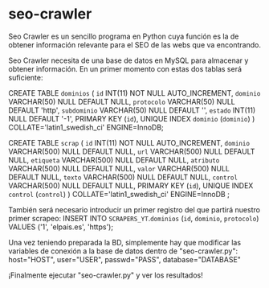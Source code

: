 # seo-crawler
Seo Crawler es un sencillo programa en Python cuya función es la de obtener información relevante para el SEO de las webs que va encontrando.


Seo Crawler necesita de una base de datos en MySQL para almacenar y obtener información.
En un primer momento con estas dos tablas será suficiente:


CREATE TABLE `dominios` (
	`id` INT(11) NOT NULL AUTO_INCREMENT,
	`dominio` VARCHAR(50) NULL DEFAULT NULL,
	`protocolo` VARCHAR(50) NULL DEFAULT 'http',
	`subdominio` VARCHAR(50) NULL DEFAULT '',
	`estado` INT(11) NULL DEFAULT '-1',
	PRIMARY KEY (`id`),
	UNIQUE INDEX `dominio` (`dominio`)
)
COLLATE='latin1_swedish_ci'
ENGINE=InnoDB;

CREATE TABLE `scrap` (
	`id` INT(11) NOT NULL AUTO_INCREMENT,
	`dominio` VARCHAR(500) NULL DEFAULT NULL,
	`url` VARCHAR(500) NULL DEFAULT NULL,
	`etiqueta` VARCHAR(500) NULL DEFAULT NULL,
	`atributo` VARCHAR(500) NULL DEFAULT NULL,
	`valor` VARCHAR(500) NULL DEFAULT NULL,
	`texto` VARCHAR(500) NULL DEFAULT NULL,
	`control` VARCHAR(500) NULL DEFAULT NULL,
	PRIMARY KEY (`id`),
	UNIQUE INDEX `control` (`control`)
)
COLLATE='latin1_swedish_ci'
ENGINE=InnoDB
;

También será necesario introducir un primer registro del que partirá nuestro primer scrapeo:
INSERT INTO `SCRAPERS_YT`.`dominios` (`id`, `dominio`, `protocolo`) VALUES ('1', 'elpais.es', 'https');

Una vez teniendo preparada la BD, simplemente hay que modificar las variables de conexión a la base de datos dentro de "seo-crawler.py":
host="HOST",
user="USER",
passwd="PASS", 
database="DATABASE"

¡Finalmente ejecutar "seo-crawler.py" y ver los resultados!

